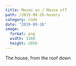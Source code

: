 ```yaml
---
title: Mouse on / Mouse off
path: /2019-09-26-hovers
category: Code
date: "2019-09-26"
image:
  format: png
  width: 3360
  height: 2056
---
```


The house, from the roof down

